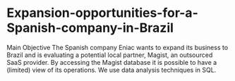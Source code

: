 # Expansion-opportunities-for-a-Spanish-company-in-Brazil
Main Objective The Spanish company Eniac wants to expand its business to Brazil and is evaluating a potential local partner, Magist, an outsourced SaaS provider. By accessing the Magist database it is possible to have a (limited) view of its operations. We use data analysis techniques in SQL.

